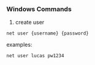 
### Windows Commands

1. create user

```CMD
net user {username} {password}
```

examples:

```CMD
net user lucas pw1234
```






